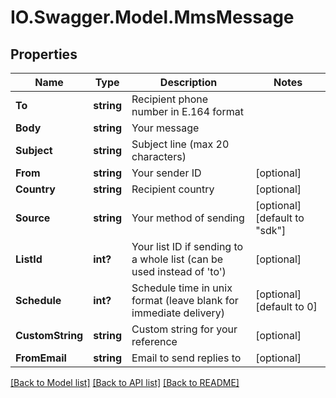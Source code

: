 # IO.Swagger.Model.MmsMessage
## Properties

Name | Type | Description | Notes
------------ | ------------- | ------------- | -------------
**To** | **string** | Recipient phone number in E.164 format | 
**Body** | **string** | Your message | 
**Subject** | **string** | Subject line (max 20 characters) | 
**From** | **string** | Your sender ID | [optional] 
**Country** | **string** | Recipient country | [optional] 
**Source** | **string** | Your method of sending | [optional] [default to "sdk"]
**ListId** | **int?** | Your list ID if sending to a whole list (can be used instead of &#39;to&#39;) | [optional] 
**Schedule** | **int?** | Schedule time in unix format (leave blank for immediate delivery) | [optional] [default to 0]
**CustomString** | **string** | Custom string for your reference | [optional] 
**FromEmail** | **string** | Email to send replies to | [optional] 

[[Back to Model list]](../README.md#documentation-for-models) [[Back to API list]](../README.md#documentation-for-api-endpoints) [[Back to README]](../README.md)


